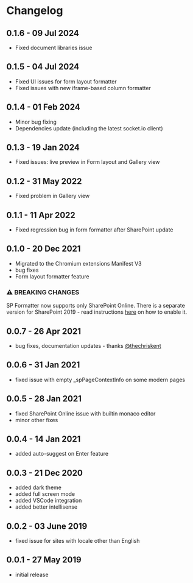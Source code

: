 # Changelog  

## 0.1.6 - 09 Jul 2024

- Fixed document libraries issue

## 0.1.5 - 04 Jul 2024

- Fixed UI issues for form layout formatter
- Fixed issues with new iframe-based column formatter

## 0.1.4 - 01 Feb 2024

- Minor bug fixing
- Dependencies update (including the latest socket.io client)

## 0.1.3 - 19 Jan 2024

- Fixed issues: live preview in Form layout and Gallery view

## 0.1.2 - 31 May 2022

- Fixed problem in Gallery view

## 0.1.1 - 11 Apr 2022

- Fixed regression bug in form formatter after SharePoint update

## 0.1.0 - 20 Dec 2021

- Migrated to the Chromium extensions Manifest V3
- bug fixes
- Form layout formatter feature

### ⚠ BREAKING CHANGES

SP Formatter now supports only SharePoint Online. There is a separate version for SharePoint 2019 - read instructions [here](https://github.com/pnp/sp-formatter/blob/master/sp2019/README.md) on how to enable it.

## 0.0.7 - 26 Apr 2021

- bug fixes, documentation updates - thanks [@thechriskent](https://github.com/thechriskent)

## 0.0.6 - 31 Jan 2021

- fixed issue with empty _spPageContextInfo on some modern pages

## 0.0.5 - 28 Jan 2021

- fixed SharePoint Online issue with builtin monaco editor
- minor other fixes

## 0.0.4 - 14 Jan 2021

- added auto-suggest on Enter feature

## 0.0.3 - 21 Dec 2020

- added dark theme
- added full screen mode
- added VSCode integration
- added better intellisense

## 0.0.2 - 03 June 2019

- fixed issue for sites with locale other than English

## 0.0.1 - 27 May 2019

- initial release
